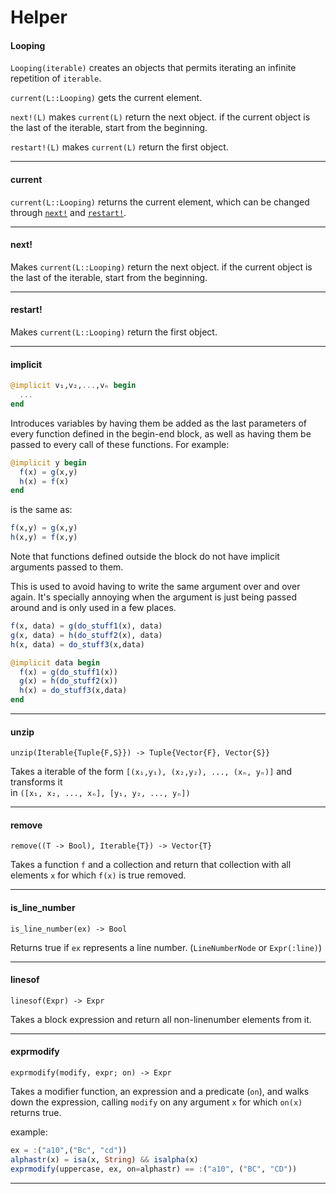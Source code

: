 Helper
==========

#### Looping

`Looping(iterable)` creates an objects that permits
iterating an infinite repetition of `iterable`.

`current(L::Looping)` gets the current element.

`next!(L)` makes `current(L)` return the next object.
if the current object is the last of the iterable,
start from the beginning.

`restart!(L)` makes `current(L)` return the first
object.

---
#### current

`current(L::Looping)` returns the current element,
which can be changed through [`next!`](../Helper.md#next!) and [`restart!`](../Helper.md#restart!).

---
#### next!

Makes `current(L::Looping)` return the next object.
if the current object is the last of the iterable,
start from the beginning.

---
#### restart!

Makes `current(L::Looping)` return the first object.

---
#### implicit

```julia
@implicit v₁,v₂,...,vₙ begin
  ...
end
```

Introduces variables by having them be added as the
last parameters of every function defined in the
begin-end block, as well as having them be passed
to every call of these functions. For example:

```julia
@implicit y begin
  f(x) = g(x,y)
  h(x) = f(x)
end
```

is the same as:

```julia
f(x,y) = g(x,y)
h(x,y) = f(x,y)
```

Note that functions defined outside the block
do not have implicit arguments passed to them.

This is used to avoid having to write the same
argument over and over again. It's specially
annoying when the argument is just being passed
around and is only used in a few places.

```julia
f(x, data) = g(do_stuff1(x), data)
g(x, data) = h(do_stuff2(x), data)
h(x, data) = do_stuff3(x,data)
```
```julia
@implicit data begin
  f(x) = g(do_stuff1(x))
  g(x) = h(do_stuff2(x))
  h(x) = do_stuff3(x,data)
end
```

---
#### unzip

`unzip(Iterable{Tuple{F,S}}) -> Tuple{Vector{F}, Vector{S}}`

Takes a iterable of the form `[(x₁,y₁), (x₂,y₂), ..., (xₙ, yₙ)]` and
transforms it  
in `([x₁, x₂, ..., xₙ], [y₁, y₂, ..., yₙ])`

---
#### remove

`remove((T -> Bool), Iterable{T}) -> Vector{T}`

Takes a function `f` and a collection and return that
collection with all elements `x` for which `f(x)` is
true removed.

---
#### is_line_number

`is_line_number(ex) -> Bool`

Returns true if `ex` represents a line number.
(`LineNumberNode` or `Expr(:line)`)

---
#### linesof

`linesof(Expr) -> Expr`

Takes a block expression and return all non-linenumber
elements from it.

---
#### exprmodify

`exprmodify(modify, expr; on) -> Expr`

Takes a modifier function, an expression and a predicate (`on`),
and walks down the expression, calling `modify` on any argument
`x` for which `on(x)` returns true.

example:

```julia
ex = :("a10",("Bc", "cd"))
alphastr(x) = isa(x, String) && isalpha(x)
exprmodify(uppercase, ex, on=alphastr) == :("a10", ("BC", "CD"))
```

---


